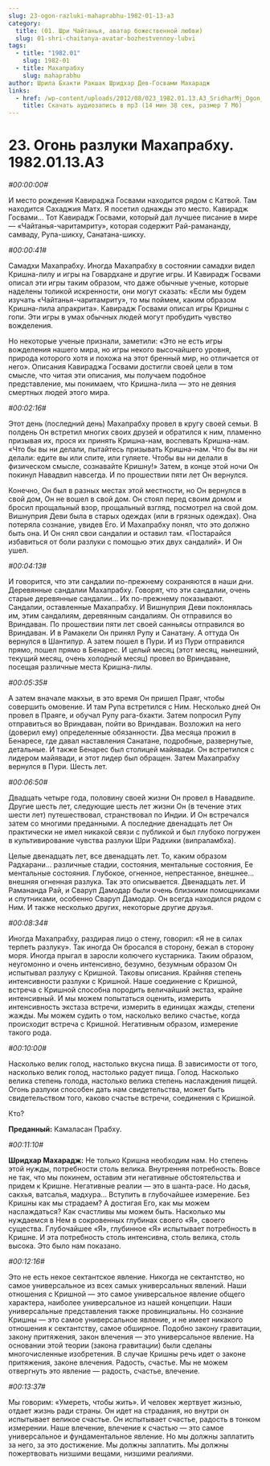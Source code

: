 ```yaml
---
slug: 23-ogon-razluki-mahaprabhu-1982-01-13-a3
category:
  title: (01. Шри Чайтанья, аватар божественной любви)
  slug: 01-shri-chaitanya-avatar-bozhestvennoy-lubvi
tags:
  - title: "1982.01"
    slug: 1982-01
  - title: Махапрабху
    slug: mahaprabhu
author: Шрила Бхакти Ракшак Шридхар Дев-Госвами Махарадж
links:
  - href: /wp-content/uploads/2012/08/023_1982.01.13.A3_SridharMj_Ogon_razluki_Mahaprabhu.mp3
    title: Скачать аудиозапись в mp3 (14 мин 38 сек, размер 7 Мб)
---
```


# 23. Огонь разлуки Махапрабху. 1982.01.13.A3

*#00:00:00#*

И место рождения Кавираджа Госвами находится рядом с Катвой. Там находится Сахаджия Матх. Я посетил однажды это место. Кавирадж Госвами… Тот Кавирадж Госвами, который дал лучшее писание в мире — «Чайтанья-чаритамриту», которая содержит Рай-рамананду, самваду, Рупа-шикху, Санатана-шикху.

*#00:00:41#*

Самадхи Махапрабху. Иногда Махапрабху в состоянии самадхи видел Кришна-лилу и игры на Говардхане и другие игры. И Кавирадж Госвами описал эти игры таким образом, что даже обычные ученые, которые наделены толикой искренности, они могут сказать: «Если мы будем изучать «Чайтанья-чаритамриту», то мы поймем, каким образом Кришна-лила апракрита». Кавирадж Госвами описал игры Кришны с гопи. Эти игры в умах обычных людей могут пробудить чувство вожделения.

Но некоторые ученые признали, заметили: «Это не есть игры вожделения нашего мира, но игры некого высочайшего уровня, природа которого хотя и похожа на этот бренный мир, но отличается от него». Описания Кавираджа Госвами достигли своей цели в том смысле, что читая эти описания, мы получаем подобное представление, мы понимаем, что Кришна-лила — это не деяния смертных людей этого мира.

*#00:02:16#*

Этот день (последний день) Махапрабху провел в кругу своей семьи. В полдень Он встретил многих своих друзей и обратился к ним, пламенно призывая их, прося их принять Кришна-нам, воспевать Кришна-нам. «Что бы вы ни делали, пытайтесь призывать Кришна-нам. Что бы вы ни делали: едите вы или спите, или гуляете. Чтобы вы ни делали в физическом смысле, сознавайте Кришну!» Затем, в конце этой ночи Он покинул Навадвип навсегда. И по прошествии пяти лет Он вернулся.

Конечно, Он был в разных местах этой местности, но Он вернулся в свой дом, Он не вошел в свой дом. Он стоял перед своим домом и бросил прощальный взор, прощальный взгляд, посмотрел на свой дом. Вишнуприя Деви была в старых одеждах (или в грязных одеждах). Она потеряла сознание, увидев Его. И Махапрабху понял, что это должно быть она. И Он снял свои сандалии и оставил там. «Постарайся избавиться от боли разлуки с помощью этих двух сандалий». И Он ушел.

*#00:04:13#*

И говорится, что эти сандалии по-прежнему сохраняются в наши дни. Деревянные сандалии Махапрабху. Говорят, что эти сандалии, очень старые деревянные сандалии… Их по-прежнему показывают. Сандалии, оставленные Махапрабху. И Вишнуприя Деви поклонялась им, этим сандалиям, деревянным сандалиям. Он отправился во Вриндаван. По прошествии пяти лет своей санньясы отправился во Вриндаван. И в Рамакели Он принял Рупу и Санатану. А оттуда Он вернулся в Шантипур. А затем пошел в Пури. И из Пури отправился прямо, пошел прямо в Бенарес. И целый месяц (этот месяц, нынешний, текущий месяц, очень холодный месяц) провел во Вриндаване, посещая различные места Кришна-лилы.

*#00:05:35#*

А затем вначале макхьи, в это время Он пришел Праяг, чтобы совершить омовение. И там Рупа встретился с Ним. Несколько дней Он провел в Праяге, и обучал Рупу рага-бхакти. Затем попросил Рупу отправиться во Вриндаван, пойти во Вриндаван. Возложил на него (доверил ему) определенные обязанности. Два месяца прожил в Бенаресе, где давал наставления Санатане, подробные, развернутые, детальные. И также Бенарес был столицей майявади. Он встретился с лидером майявади, и этот лидер был обращен. Затем Махапрабху вернулся в Пури. Шесть лет.

*#00:06:50#*

Двадцать четыре года, половину своей жизни Он провел в Навадвипе. Другие шесть лет, следующие шесть лет жизни Он (в течение этих шести лет) путешествовал, странствовал по Индии. И Он встречался затем со многими преданными. А последние двенадцать лет Он практически не имел никакой связи с публикой и был глубоко погружен в культивирование чувства разлуки Шри Радхики (випраламбха).

Целые двенадцать лет, все двенадцать лет. То, каким образом Радхарани… различные стадии, состояния, ментальные состояния, Ее ментальные состояния. Глубокое, огненное, непрестанное, внешнее… внешняя огненная разлука. Так это описывается. Двенадцать лет. И Рамананда Рай, и Сваруп Дамодар были очень близкими помощниками и спутниками, особенно Сваруп Дамодар. Он всегда находился рядом с Ним. И также несколько других, некоторые другие друзья.

*#00:08:34#*

Иногда Махапрабху, раздирая лицо о стену, говорил: «Я не в силах терпеть разлуку». Так иногда Он бросался в сторону, бежал в сторону моря. Иногда прыгал в заросли колючего кустарника. Таким образом, неугомонно и очень интенсивно, безумно, безумным образом Он испытывал разлуку с Кришной. Таковы описания. Крайняя степень интенсивности разлуки с Кришной. Наше соединение с Кришной, встреча с Кришной способна породить величайший экстаз, крайне интенсивный. И мы можем попытаться оценить, измерить интенсивность экстаза встречи, измерить в единицах жажды, степени жажды. Мы можем судить о том, насколько велико счастье, когда происходит встреча с Кришной. Негативным образом, измерение такого рода.

*#00:10:00#*

Насколько велик голод, настолько вкусна пища. В зависимости от того, насколько велик голод, настолько радует пища. Голод. Насколько велика степень голода, настолько велика степень наслаждения пищей. Огонь разлуки способен дать нам свидетельства, может быть свидетельством того, каково счастье встречи, соединения с Кришной.

Кто?

**Преданный:** Камаласан Прабху.

*#00:11:10#*

**Шридхар Махарадж:** Не только Кришна необходим нам. Но степень этой нужды, потребности столь велика. Внутренняя потребность. Вовсе не так, что мы покинем, оставим эти негативные обстоятельства и придем к Кришне. Негативные реалии — это в шанта-расе. Но дасья, сакхья, ватсалья, мадхура… Вступить в глубочайшее измерение. Без Кришны как мы страдаем? А достигая Его, как мы можем наслаждаться? Как счастливы мы можем быть. Насколько мы нуждаемся в Нем в сокровенных глубинах своего «Я», своего существа. Глубочайшее «Я», глубинное «Я» испытывает потребность в Кришне. И эта потребность столь интенсивна, столь велика, столь высока. Это было нам показано.

*#00:12:16#*

Это не есть некое сектантское явление. Никогда не сектантство, но самое универсальное из всех самых универсальных явлений. Наши отношения с Кришной — это самое универсальное явление общего характера, наиболее универсальное из нашей концепции. Наши универсальные представления также провинциальны. Но сознание Кришны — это самое универсальное явление, и не имеет никакого отношения к сектантству, самое обширное. Подобно закону гравитации, закону притяжения, закон влечения — это универсальное явление. На основании этой теории (закона гравитации) были сделаны многочисленные изобретения. В случае Кришны речь идет о законе притяжения, законе влечения. Радость, счастье. Мы не можем отвергнуть это явление — радость, счастье, влечение.

*#00:13:37#*

Мы говорим: «Умереть, чтобы жить». И человек жертвует жизнью, отдает жизнь ради страны. Он идет на страдания, но внутри он испытывает великое счастье. Он испытывает счастье, радость в тонком измерении. Наше влечение, влечение к счастью — это самое универсальное и фундаментальное явление. Но мы должны заплатить за него, за это достижение. Мы должны заплатить. Мы должны пожертвовать низшими вещами, низшими реалиями.

